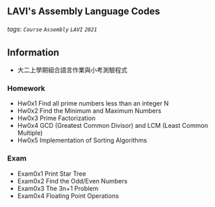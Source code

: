 ## LAVI's Assembly Language Codes
###### tags: `Course` `Assembly` `LAVI` `2021` 

## Information
- 大二上學期組合語言作業與小考測驗程式

### Homework
- Hw0x1 Find all prime numbers less than an integer N
- Hw0x2 Find the Minimum and Maximum Numbers
- Hw0x3 Prime Factorization
- Hw0x4 GCD (Greatest Common Divisor) and LCM (Least Common Multiple)
- Hw0x5 Implementation of Sorting Algorithms

### Exam
- Exam0x1 Print Star Tree
- Exam0x2 Find the Odd/Even Numbers
- Exam0x3 The 3n+1 Problem
- Exam0x4 Floating Point Operations
